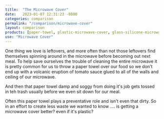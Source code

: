 ```yaml
---
title:  "The Microwave Cover"
date:   2023-01-07 12:31:23 -0800
categories: comparison
permalink: "/comparison/microwave-cover"
layout: comparison
products: [paper-towel, plastic-microwave-cover, glass-silicone-microwave-cover]
use: "Microwave Cover"
---
```

One thing we love is leftovers, and more often than not those leftovers find themselves spinning around in the microwave before becoming out next meal. To help save ourselves the trouble of cleaning the entire microwave it is pretty common for us to throw a paper towel over our food so we don't end up with a volcanic eruption of tomato sauce glued to all of the walls and ceiling of our microwave. 

And then that paper towel damp and soggy from doing it's job gets tossed in teh trash usually before we even sit down for our meal.

Often this paper towel plays a preventative role and isn't even that dirty. So in an effort to create less waste we wanted to know .... is getting a microwave cover better? even if it's plastic?